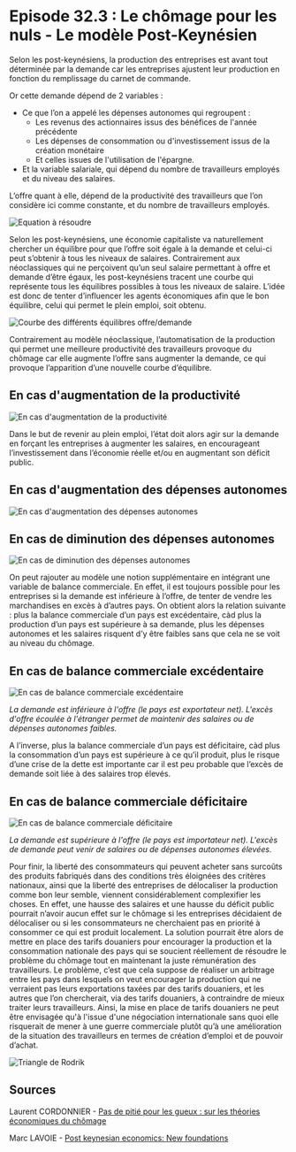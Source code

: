 # Episode 32.3 : Le chômage pour les nuls - Le modèle Post-Keynésien

Selon les post-keynésiens, la production des entreprises est avant tout déterminée par la demande car les entreprises ajustent leur production en fonction du remplissage du carnet de commande. 

Or cette demande dépend de 2 variables :

* Ce que l’on a appelé les dépenses autonomes qui regroupent :
  * Les revenus des actionnaires issus des bénéfices de l'année précédente
  * Les dépenses de consommation ou d'investissement issus de la création monétaire
  * Et celles issues de l'utilisation de l'épargne.
* Et la variable salariale, qui dépend du nombre de travailleurs employés et du niveau des salaires.

L’offre quant à elle, dépend de la productivité des travailleurs que l’on considère ici comme constante, et du nombre de travailleurs employés.

![Equation à résoudre](./images/Eps32_03_VisionPK_Equation.png "Equation à résoudre")

Selon les post-keynésiens, une économie capitaliste va naturellement chercher un équilibre pour que l’offre soit égale à la demande et celui-ci peut s’obtenir à tous les niveaux de salaires. Contrairement aux néoclassiques qui ne perçoivent qu’un seul salaire permettant à offre et demande d’être égaux, les post-keynésiens tracent une courbe qui représente tous les équilibres possibles à tous les niveaux de salaire. L’idée est donc de tenter d’influencer les agents économiques afin que le bon équilibre, celui qui permet le plein emploi, soit obtenu.

![Courbe des différents équilibres offre/demande](./images/Eps32_03_VisionPK.png "Courbe des différents équilibres offre/demande")

Contrairement au modèle néoclassique, l’automatisation de la production qui permet une meilleure productivité des travailleurs provoque du chômage car elle augmente l’offre sans augmenter la demande, ce qui provoque l’apparition d’une nouvelle courbe d’équilibre.

## En cas d'augmentation de la productivité

![En cas d'augmentation de la productivité](./images/Eps32_03_VisionPK_Plus_Productivite.png "En cas d'augmentation de la productivité")

Dans le but de revenir au plein emploi, l’état doit alors agir sur la demande en forçant les entreprises à augmenter les salaires, en encourageant l’investissement dans l’économie réelle et/ou en augmentant son déficit public.

## En cas d'augmentation des dépenses autonomes

![En cas d'augmentation des dépenses autonomes](./images/Eps32_03_VisionPK_Plus_DA.png "En cas d'augmentation des dépenses autonomes")

## En cas de diminution des dépenses autonomes

![En cas de diminution des dépenses autonomes](./images/Eps32_03_VisionPK_Moins_DA.png "En cas de diminution des dépenses autonomes")


On peut rajouter au modèle une notion supplémentaire en intégrant une variable de balance commerciale. En effet, il est toujours possible pour les entreprises si la demande est inférieure à l’offre, de tenter de vendre les marchandises en excès à d’autres pays. On obtient alors la relation suivante : plus la balance commerciale d’un pays est excédentaire, càd plus la production d’un pays est supérieure à sa demande, plus les dépenses autonomes et les salaires risquent d’y être faibles sans que cela ne se voit au niveau du chômage. 

## En cas de balance commerciale excédentaire

![En cas de balance commerciale excédentaire](./images/Eps32_03_VisionPK_BalanceCom_Positive2.png "En cas de balance commerciale excédentaire")

*La demande est inférieure à l'offre (le pays est exportateur net). L'excès d'offre écoulée à l'étranger permet de maintenir des salaires ou de dépenses autonomes faibles.*

A l’inverse, plus la balance commerciale d’un pays est déficitaire, càd plus la consommation d’un pays est supérieure à ce qu’il produit, plus le risque d’une crise de la dette est importante car il est peu probable que l’excès de demande soit liée à des salaires trop élevés.

## En cas de balance commerciale déficitaire

![En cas de balance commerciale déficitaire](./images/Eps32_03_VisionPK_BalanceCom_Negative3.png "En cas de balance commerciale déficitaire")

*La demande est supérieure à l'offre (le pays est importateur net). L'excès de demande peut venir de salaires ou de dépenses autonomes élevées.*

Pour finir, la liberté des consommateurs qui peuvent acheter sans surcoûts des produits fabriqués dans des conditions très éloignées des critères nationaux, ainsi que la liberté des entreprises de délocaliser la production comme bon leur semble, viennent considérablement complexifier les choses. En effet, une hausse des salaires et une hausse du déficit public pourrait n’avoir aucun effet sur le chômage si les entreprises décidaient de délocaliser ou si les consommateurs ne cherchaient pas en priorité à consommer ce qui est produit localement. La solution pourrait être alors de mettre en place des tarifs douaniers pour encourager la production et la consommation nationale des pays qui se soucient réellement de résoudre le problème du chômage tout en maintenant la juste rémunération des travailleurs. Le problème, c’est que cela suppose de réaliser un arbitrage entre les pays dans lesquels on veut encourager la production qui ne verraient pas leurs exportations taxées par des tarifs douaniers, et les autres que l’on chercherait, via des tarifs douaniers, à contraindre de mieux traiter leurs travailleurs. Ainsi, la mise en place de tarifs douaniers ne peut être envisagée qu'à l'issue d'une négociation internationale sans quoi elle risquerait de mener à une guerre commerciale plutôt qu’à une amélioration de la situation des travailleurs en termes de création d’emploi et de pouvoir d’achat.

![Triangle de Rodrik](./images/Eps32_03_Triangle_Rodrik.png "Triangle de Rodrik")

## Sources

Laurent CORDONNIER - [Pas de pitié pour les gueux : sur les théories économiques du chômage](https://www.amazon.com/piti%C3%A9-pour-gueux-Laurent-Cordonnier/dp/2912107113)

Marc LAVOIE - [Post keynesian economics: New foundations](https://www.amazon.com/Post-Keynesian-Economics-Foundations-Marc-Lavoie/dp/184720483X/ref=sr_1_1?keywords=marc+lavoie+post+keynesian&qid=1570053118&s=books&sr=1-1)
